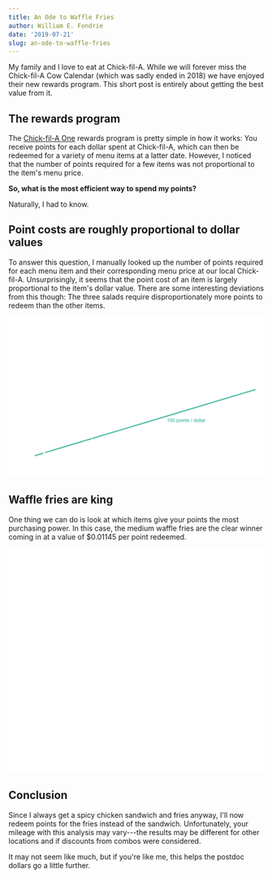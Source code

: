 ```yaml
---
title: An Ode to Waffle Fries
author: William E. Fondrie
date: '2019-07-21'
slug: an-ode-to-waffle-fries
---
```



My family and I love to eat at Chick-fil-A. While we will forever miss the
Chick-fil-A Cow Calendar (which was sadly ended in 2018) we have enjoyed their
new rewards program. This short post is entirely about getting the best value
from it.

## The rewards program

The [Chick-fil-A One](https://www.chick-fil-a.com/one) rewards program is pretty
simple in how it works:
You receive points for each dollar spent at Chick-fil-A, which can then
be redeemed for a variety of menu items at a latter date. However, I noticed
that the number of points required for a few items was not proportional to
the item's menu price.

**So, what is the most efficient way to spend my points?**

Naturally, I had to know.

## Point costs are roughly proportional to dollar values

To answer this question, I manually looked up the number of points required
for each menu item and their corresponding menu price at our local Chick-fil-A.
Unsurprisingly, it seems that the point cost of an item is
largely proportional to the item's dollar value. There are some interesting
deviations from this though: The three salads require disproportionately more
points to redeem than the other items.

<img src="index_files/figure-markdown_strict/cfa_data-1.png" width="800" />

## Waffle fries are king

One thing we can do is look at which items give your points the most purchasing
power. In this case, the medium waffle fries are the clear winner coming in at
a value of \$0.01145 per point redeemed.

<img src="index_files/figure-markdown_strict/items-1.png" width="800" />

## Conclusion

Since I always get a spicy chicken sandwich and fries anyway, I'll now
redeem points for the fries instead of the sandwich. Unfortunately, your mileage
with this analysis may vary---the results may be different for other locations
and if discounts from combos were considered.

It may not seem like much, but if you're like me, this helps the postdoc dollars
go a little further.
